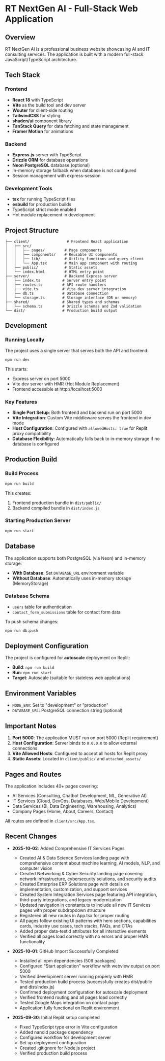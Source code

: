 # RT NextGen AI - Full-Stack Web Application

## Overview
RT NextGen AI is a professional business website showcasing AI and IT consulting services. The application is built with a modern full-stack JavaScript/TypeScript architecture.

## Tech Stack

### Frontend
- **React 18** with TypeScript
- **Vite** as the build tool and dev server
- **Wouter** for client-side routing
- **TailwindCSS** for styling
- **shadcn/ui** component library
- **TanStack Query** for data fetching and state management
- **Framer Motion** for animations

### Backend
- **Express.js** server with TypeScript
- **Drizzle ORM** for database operations
- **Neon PostgreSQL** database (optional)
- In-memory storage fallback when database is not configured
- Session management with express-session

### Development Tools
- **tsx** for running TypeScript files
- **esbuild** for production builds
- TypeScript strict mode enabled
- Hot module replacement in development

## Project Structure

```
├── client/                 # Frontend React application
│   ├── src/
│   │   ├── pages/         # Page components
│   │   ├── components/    # Reusable UI components
│   │   ├── lib/           # Utility functions and query client
│   │   └── App.tsx        # Main app component with routing
│   ├── public/            # Static assets
│   └── index.html         # HTML entry point
├── server/                # Backend Express server
│   ├── index.ts          # Server entry point
│   ├── routes.ts         # API route handlers
│   ├── vite.ts           # Vite dev server integration
│   ├── db.ts             # Database connection
│   └── storage.ts        # Storage interface (DB or memory)
├── shared/               # Shared types and schemas
│   └── schema.ts         # Drizzle schemas and Zod validation
└── dist/                 # Production build output
```

## Development

### Running Locally
The project uses a single server that serves both the API and frontend:

```bash
npm run dev
```

This starts:
- Express server on port 5000
- Vite dev server with HMR (Hot Module Replacement)
- Frontend accessible at http://localhost:5000

### Key Features
- **Single Port Setup**: Both frontend and backend run on port 5000
- **Vite Integration**: Custom Vite middleware serves the frontend in dev mode
- **Host Configuration**: Configured with `allowedHosts: true` for Replit proxy compatibility
- **Database Flexibility**: Automatically falls back to in-memory storage if no database is configured

## Production Build

### Build Process
```bash
npm run build
```

This creates:
1. Frontend production bundle in `dist/public/`
2. Backend compiled bundle in `dist/index.js`

### Starting Production Server
```bash
npm run start
```

## Database

The application supports both PostgreSQL (via Neon) and in-memory storage:

- **With Database**: Set `DATABASE_URL` environment variable
- **Without Database**: Automatically uses in-memory storage (MemoryStorage)

### Database Schema
- `users` table for authentication
- `contact_form_submissions` table for contact form data

To push schema changes:
```bash
npm run db:push
```

## Deployment Configuration

The project is configured for **autoscale** deployment on Replit:
- **Build**: `npm run build`
- **Run**: `npm run start`
- **Target**: Autoscale (suitable for stateless web applications)

## Environment Variables

- `NODE_ENV`: Set to "development" or "production"
- `DATABASE_URL`: PostgreSQL connection string (optional)

## Important Notes

1. **Port 5000**: The application MUST run on port 5000 (Replit requirement)
2. **Host Configuration**: Server binds to `0.0.0.0` to allow external connections
3. **Vite Allowed Hosts**: Configured to accept all hosts for Replit proxy
4. **Static Assets**: Located in `client/public/` and `attached_assets/`

## Pages and Routes

The application includes 40+ pages covering:
- AI Services (Consulting, Chatbot Development, ML, Generative AI)
- IT Services (Cloud, DevOps, Databases, Web/Mobile Development)
- Data Services (BI, Data Engineering, Warehousing, Analytics)
- Company Pages (Home, About, Careers, Contact)

All routes are defined in `client/src/App.tsx`.

## Recent Changes

- **2025-10-02**: Added Comprehensive IT Services Pages
  - Created AI & Data Science Services landing page with comprehensive content about machine learning, AI models, NLP, and computer vision
  - Created Networking & Cyber Security landing page covering network infrastructure, cybersecurity solutions, and security audits
  - Created Enterprise ERP Solutions page with details on implementation, customization, and support services
  - Created System Integration Services page featuring API integration, third-party integrations, and legacy modernization
  - Updated navigation in constants.ts to include all new IT Services pages with proper subdropdown structure
  - Registered all new routes in App.tsx for proper routing
  - All pages follow existing UI patterns with hero sections, capabilities cards, industry use cases, tech stacks, FAQs, and CTAs
  - Added proper data-testid attributes for all interactive elements
  - Verified all pages load correctly with no errors and proper HMR functionality

- **2025-10-01**: GitHub Import Successfully Completed
  - Installed all npm dependencies (506 packages)
  - Configured "Start application" workflow with webview output on port 5000
  - Verified development server running properly with HMR
  - Tested production build process (successfully creates dist/public and dist/index.js)
  - Confirmed deployment configuration for autoscale deployment
  - Verified frontend routing and all pages load correctly
  - Tested Google Maps integration on contact page
  - Application fully functional on Replit environment

- **2025-09-30**: Initial Replit setup completed
  - Fixed TypeScript type error in Vite configuration
  - Added nanoid package dependency
  - Configured workflow for development server
  - Set up deployment configuration
  - Created .gitignore for Node.js project
  - Verified production build process
